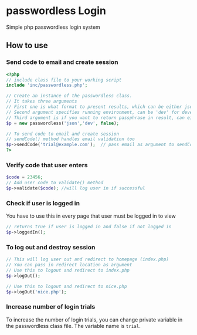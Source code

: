# passwordless Login
Simple php passwordless login system

## How to use

### Send code to email and create session
```php
<?php
// include class file to your working script
include 'inc/passwordless.php';

// Create an instance of the passwordless class.
// It takes three arguments
// First one is what format to present results, which can be either json or array. Defaults to json if no argument is passed.
// Second argument specifies running environment, can be 'dev' for development or 'prod' for production
// Third argument is if you want to return passphrase in result, can either be true or false. (optional)
$p = new passwordless('json','dev', false);

// To send code to email and create session
// sendCode() method handles email validation too
$p->sendCode('trial@example.com');  // pass email as argument to sendCode() method
?>
```

### Verify code that user enters
```php
$code = 23456;
// Add user code to validate() method
$p->validate($code); //will log user in if successful
```

### Check if user is logged in
You have to use this in every page that user must be logged in to view
```php
// returns true if user is logged in and false if not logged in
$p->loggedIn();
```

### To log out and destroy session
```php
// This will log user out and redirect to homepage (index.php)
// You can pass in redirect location as argument
// Use this to logout and redirect to index.php
$p->logOut();

// Use this to logout and redirect to nice.php
$p->logOut('nice.php');
```

### Increase number of login trials
To increase the number of login trials, you can change private variable in the passwordless class file. The variable name is `trial`.
